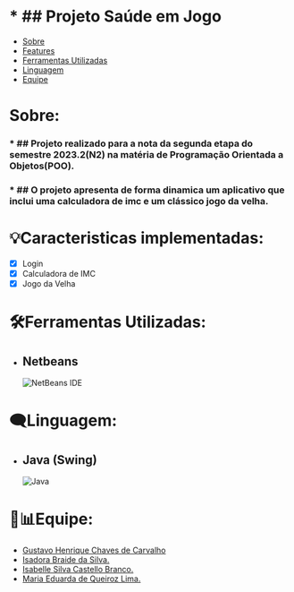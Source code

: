 
<h1>
* ## Projeto Saúde em Jogo
</h1>


* [Sobre](#Sobre)
* [Features](#Features)
* [Ferramentas Utilizadas](#Ferramentas-Utilizadas)
* [Linguagem](#Linguagem)
* [Equipe](#Equipe)

# Sobre:
  
<h3>
  * ## Projeto realizado para a nota da segunda etapa do semestre 2023.2(N2) na matéria de Programação Orientada a Objetos(POO).
  </h3>
  
<h3>
  * ## O projeto apresenta de forma dinamica um aplicativo que inclui uma calculadora de imc e um clássico jogo da velha.
  </h3>
  
# 💡Caracteristicas implementadas:

* [x] Login
* [x] Calculadora de IMC
* [x] Jogo da Velha

# 🛠Ferramentas Utilizadas:
  
  * ## Netbeans
     ![NetBeans IDE](https://img.shields.io/badge/NetBeansIDE-1B6AC6.svg?style=for-the-badge&logo=apache-netbeans-ide&logoColor=white)

# 🗨Linguagem:

* ## Java (Swing)
   ![Java](https://img.shields.io/badge/java-%23ED8B00.svg?style=for-the-badge&logo=openjdk&logoColor=white)

# 💼📊Equipe:
- [Gustavo Henrique Chaves de Carvalho](https://github.com/GustavoHenrique07)
- [Isadora Braide da Silva.](https://github.com/isadorabraide)
- [Isabelle Silva Castello Branco.](https://github.com/isabellecastello)
- [Maria Eduarda de Queiroz Lima.](https://github.com/MEduardaQueiroz)
